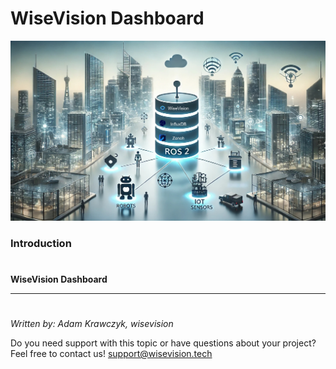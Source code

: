 
# WiseVision Dashboard

![WiseVisiona Data Black Box](asset/wisevision_data_black_box.jpg)

### Introduction
#

**WiseVision Dashboard** 

---

#
_Written by: Adam Krawczyk, wisevision_ 

Do you need support with this topic or have questions about your project? Feel free to contact us! [support@wisevision.tech](mailto:support@wisevision.tech)
